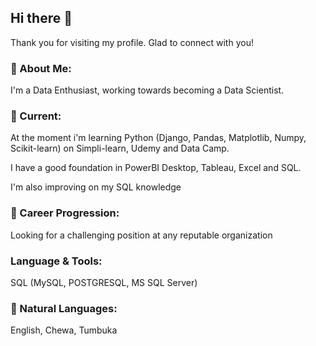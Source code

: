 ## Hi there 👋

Thank you for visiting my profile. Glad to connect with you!

### 🤔 About Me:
I'm a Data Enthusiast, working towards becoming a Data Scientist.

### 🔭 Current:
At the moment i'm learning Python (Django, Pandas, Matplotlib, Numpy, Scikit-learn) on Simpli-learn, Udemy and Data Camp.

I have a good foundation in PowerBI Desktop, Tableau, Excel and SQL.

I'm also improving on my SQL knowledge

### 🌱 Career Progression:
Looking for a challenging position at any reputable organization

### Language & Tools:
SQL (MySQL, POSTGRESQL, MS SQL Server)

### 👯 Natural Languages:
English, Chewa, Tumbuka

<!--
**Innongwenyah/Innongwenyah** is a ✨ _special_ ✨ repository because its `README.md` (this file) appears on your GitHub profile.

Here are some ideas to get you started:

- 🔭 I’m currently working on ...
- 🌱 I’m currently learning ...
- 👯 I’m looking to collaborate on ...
- 🤔 I’m looking for help with ...
- 💬 Ask me about ...
- 📫 How to reach me: ...
- 😄 Pronouns: ...
- ⚡ Fun fact: ...
- 
-->
